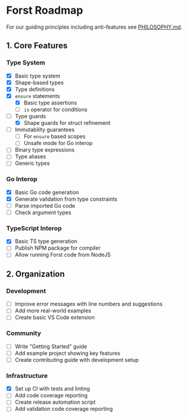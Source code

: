 # Forst Roadmap

For our guiding principles including anti-features see [PHILOSOPHY.md](./PHILOSOPHY.md).

## 1. Core Features

### Type System

- [x] Basic type system
- [x] Shape-based types
- [x] Type definitions
- [x] `ensure` statements
  - [x] Basic type assertions
  - [ ] `is` operator for conditions
- [ ] Type guards
  - [x] Shape guards for struct refinement
- [ ] Immutability guarantees
  - [ ] For `ensure` based scopes
  - [ ] Unsafe mode for Go interop
- [ ] Binary type expressions
- [ ] Type aliases
- [ ] Generic types

### Go Interop

- [x] Basic Go code generation
- [x] Generate validation from type constraints
- [ ] Parse imported Go code
- [ ] Check argument types

### TypeScript Interop

- [x] Basic TS type generation
- [ ] Publish NPM package for compiler
- [ ] Allow running Forst code from NodeJS

## 2. Organization

### Development

- [ ] Improve error messages with line numbers and suggestions
- [ ] Add more real-world examples
- [ ] Create basic VS Code extension

### Community

- [ ] Write "Getting Started" guide
- [ ] Add example project showing key features
- [ ] Create contributing guide with development setup

### Infrastructure

- [x] Set up CI with tests and linting
- [ ] Add code coverage reporting
- [ ] Create release automation script
- [ ] Add validation code coverage reporting
